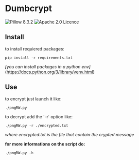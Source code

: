 Dumbcrypt
===
[![Pillow 8.3.2](https://img.shields.io/badge/pillow-8.3.2-orange)](https://pypi.org/project/Pillow)        [![Apache 2.0 Licence](https://img.shields.io/hexpm/l/plug.svg)](LICENSE)

## Install

to install requiered packages:
```
pip install -r requirements.txt
```
*[you can install packages in a python env]*(https://docs.python.org/3/library/venv.html)

## Use

to encrypt just launch it like:
```
./pngRW.py
```
to decrypt add the '-r' option like:
```
./pngRW.py -r ./encrypted.txt
```
*where encrypted.txt is the file that contain the crypted message*

**for more informations on the script do:**
```
./pngRW.py -h
```